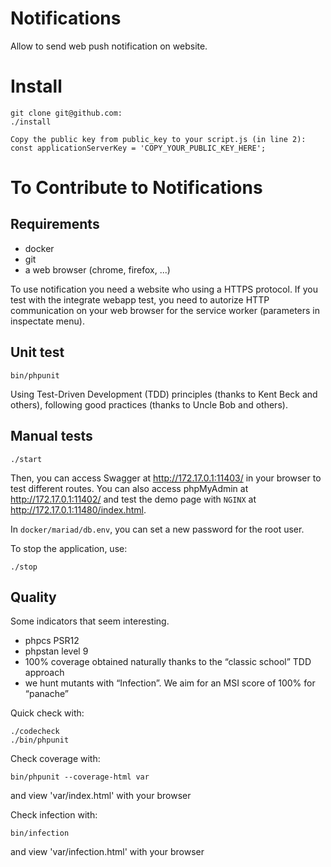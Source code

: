 # Notifications

Allow to send web push notification on website.

# Install

```console
git clone git@github.com:
./install

Copy the public key from public_key to your script.js (in line 2): const applicationServerKey = 'COPY_YOUR_PUBLIC_KEY_HERE';
```

# To Contribute to Notifications

## Requirements

* docker
* git
* a web browser (chrome, firefox, ...)

To use notification you need a website who using a HTTPS protocol. If you test with the integrate webapp test, you need to autorize HTTP communication on your web browser for the service worker (parameters in inspectate menu).

## Unit test

```console
bin/phpunit
```

Using Test-Driven Development (TDD) principles (thanks to Kent Beck and others), following good practices (thanks to Uncle Bob and others).

## Manual tests

```console
./start
```

Then, you can access Swagger at http://172.17.0.1:11403/ in your browser to test different routes. 
You can also access phpMyAdmin at http://172.17.0.1:11402/ and test the demo page with `NGINX` at http://172.17.0.1:11480/index.html.


In `docker/mariad/db.env`, you can set a new password for the root user.

To stop the application, use:

```console
./stop
```

## Quality

Some indicators that seem interesting.

* phpcs PSR12
* phpstan level 9
* 100% coverage obtained naturally thanks to the “classic school” TDD approach
* we hunt mutants with “Infection”. We aim for an MSI score of 100% for “panache”


Quick check with:
```console
./codecheck
./bin/phpunit
```

Check coverage with:
```console
bin/phpunit --coverage-html var
```
and view 'var/index.html' with your browser

Check infection with:
```console
bin/infection
```
and view 'var/infection.html' with your browser